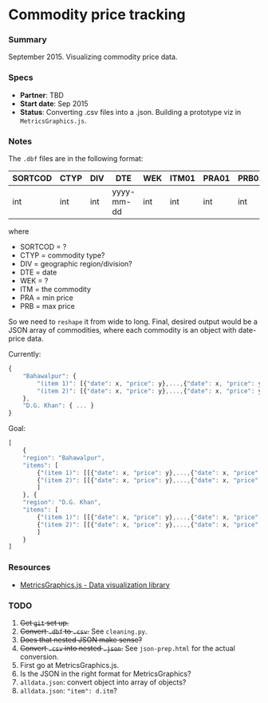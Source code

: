 Commodity price tracking
=======

### Summary

September 2015. Visualizing commodity price data.


### Specs
* **Partner**: TBD
* **Start date**: Sep 2015
* **Status**: Converting .csv files into a .json. Building a prototype viz in `MetricsGraphics.js`.

### Notes
The `.dbf` files are in the following format:

SORTCOD | CTYP | DIV | DTE | WEK | ITM01 | PRA01 | PRB01 | ... | ITM35 | PRA35 | PRB35
--- | --- | --- | --- | --- | --- | --- | --- | --- | --- | --- | ---
int | int | int | yyyy-mm-dd | int | int | int | int | ... | int | int | int

where
* SORTCOD = ?
* CTYP = commodity type?
* DIV = geographic region/division?
* DTE = date
* WEK = ?
* ITM = the commodity
* PRA = min price
* PRB = max price

So we need to `reshape` it from wide to long. Final, desired output would be a JSON array of commodities, where each commodity is an object with date-price data.

Currently:
```javascript
{
	"Bahawalpur": {
		"(item 1)": [{"date": x, "price": y},...,{"date": x, "price": y}],
		"(item 2)": [{"date": x, "price": y},...,{"date": x, "price": y}]
	},
	"D.G. Khan": { ... }
}
```

Goal:
```javascript
[
	{
	"region": "Bahawalpur",
	"items": [
		{"(item 1)": [[{"date": x, "price": y},...,{"date": x, "price": y}]},
		{"(item 2)": [[{"date": x, "price": y},...,{"date": x, "price": y}]},
		]
	}, {
	"region": "D.G. Khan",
	"items": [
		{"(item 1)": [[{"date": x, "price": y},...,{"date": x, "price": y}]},
		{"(item 2)": [[{"date": x, "price": y},...,{"date": x, "price": y}]},
		]
	}
]
```

### Resources
* [MetricsGraphics.js - Data visualization library](http://metricsgraphicsjs.org/)

### TODO

1. ~~Get `git` set up.~~
2. ~~Convert `.dbf` to `.csv`.~~ See `cleaning.py`.
3. ~~Does that nested JSON make sense?~~
4. ~~Convert `.csv` into nested `.json`.~~ See `json-prep.html` for the actual conversion.
5. First go at MetricsGraphics.js. 
6. Is the JSON in the right format for MetricsGraphics?
7. `alldata.json`: convert object into array of objects?
8. `alldata.json`: `"item": d.itm`?






